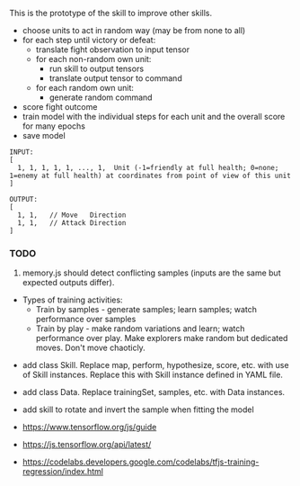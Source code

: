 This is the prototype of the skill to improve other skills.

- choose units to act in random way (may be from none to all)
- for each step until victory or defeat:
    - translate fight observation to input tensor
    - for each non-random own unit:
        - run skill to output tensors 
        - translate output tensor to command
    - for each random own unit:
        - generate random command
- score fight outcome
- train model with the individual steps for each unit and the overall score for many epochs
- save model

```
INPUT:
[
  1, 1, 1, 1, 1, ..., 1,  Unit (-1=friendly at full health; 0=none; 1=enemy at full health) at coordinates from point of view of this unit
]
```

```
OUTPUT:
[
  1, 1,   // Move   Direction
  1, 1,   // Attack Direction
]
```

### TODO

1. memory.js should detect conflicting samples (inputs are the same but expected outputs differ).

- Types of training activities:
    - Train by samples - generate samples; learn samples; watch performance over samples 
    - Train by play - make random variations and learn; watch performance over play. Make explorers make random but dedicated moves. Don't move chaoticly.

* add class Skill. Replace map, perform, hypothesize, score, etc. with use of Skill instances. Replace this with Skill instance defined in YAML file.
* add class Data. Replace trainingSet, samples, etc. with Data instances.
* add skill to rotate and invert the sample when fitting the model

* https://www.tensorflow.org/js/guide
* https://js.tensorflow.org/api/latest/
* https://codelabs.developers.google.com/codelabs/tfjs-training-regression/index.html